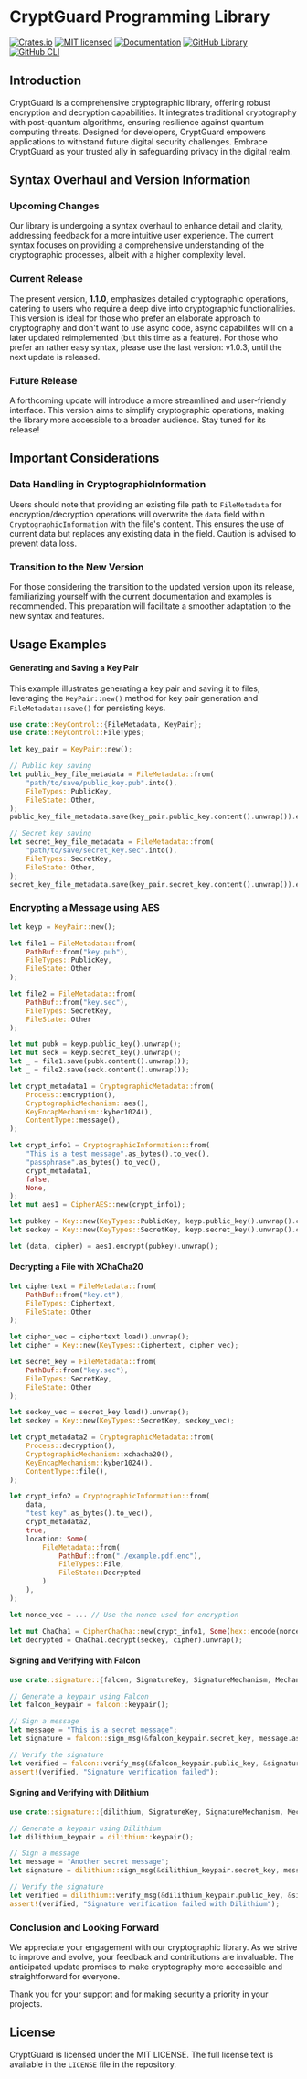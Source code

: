 # CryptGuard Programming Library

[![Crates.io][crates-badge]][crates-url]
[![MIT licensed][mit-badge]][mit-url]
[![Documentation][doc-badge]][doc-url]
[![GitHub Library][lib-badge]][lib-link]
[![GitHub CLI][cli-badge]][cli-link]

[crates-badge]: https://img.shields.io/badge/crates.io-v1.1-blue.svg
[crates-url]: https://crates.io/crates/crypt_guard
[mit-badge]: https://img.shields.io/badge/license-MIT-green.svg
[mit-url]: https://github.com/mm9942/CryptGuardLib/blob/main/LICENSE
[doc-badge]: https://img.shields.io/badge/docs-v1.1-yellow.svg
[doc-url]: https://docs.rs/crypt_guard/
[lib-badge]: https://img.shields.io/badge/github-lib-black.svg
[lib-link]: https://github.com/mm9942/CryptGuardLib
[cli-badge]: https://img.shields.io/badge/github-cli-white.svg
[cli-link]: https://github.com/mm9942/CryptGuard

## Introduction
CryptGuard is a comprehensive cryptographic library, offering robust encryption and decryption capabilities. It integrates traditional cryptography with post-quantum algorithms, ensuring resilience against quantum computing threats. Designed for developers, CryptGuard empowers applications to withstand future digital security challenges. Embrace CryptGuard as your trusted ally in safeguarding privacy in the digital realm.

## Syntax Overhaul and Version Information

### Upcoming Changes

Our library is undergoing a syntax overhaul to enhance detail and clarity, addressing feedback for a more intuitive user experience. The current syntax focuses on providing a comprehensive understanding of the cryptographic processes, albeit with a higher complexity level.

### Current Release

The present version, **1.1.0**, emphasizes detailed cryptographic operations, catering to users who require a deep dive into cryptographic functionalities. This version is ideal for those who prefer an elaborate approach to cryptography and don't want to use async code, async capabilites will on a later updated reimplemented (but this time as a feature). For those who prefer an rather easy syntax, please use the last version: v1.0.3, until the next update is released.

### Future Release

A forthcoming update will introduce a more streamlined and user-friendly interface. This version aims to simplify cryptographic operations, making the library more accessible to a broader audience. Stay tuned for its release!

## Important Considerations

### Data Handling in CryptographicInformation

Users should note that providing an existing file path to `FileMetadata` for encryption/decryption operations will overwrite the `data` field within `CryptographicInformation` with the file's content. This ensures the use of current data but replaces any existing data in the field. Caution is advised to prevent data loss.

### Transition to the New Version

For those considering the transition to the updated version upon its release, familiarizing yourself with the current documentation and examples is recommended. This preparation will facilitate a smoother adaptation to the new syntax and features.

## Usage Examples

#### Generating and Saving a Key Pair

This example illustrates generating a key pair and saving it to files, leveraging the `KeyPair::new()` method for key pair generation and `FileMetadata::save()` for persisting keys.

```rust
use crate::KeyControl::{FileMetadata, KeyPair};
use crate::KeyControl::FileTypes;

let key_pair = KeyPair::new();

// Public key saving
let public_key_file_metadata = FileMetadata::from(
    "path/to/save/public_key.pub".into(),
    FileTypes::PublicKey,
    FileState::Other,
);
public_key_file_metadata.save(key_pair.public_key.content().unwrap()).expect("Failed to save public key");

// Secret key saving
let secret_key_file_metadata = FileMetadata::from(
    "path/to/save/secret_key.sec".into(),
    FileTypes::SecretKey,
    FileState::Other,
);
secret_key_file_metadata.save(key_pair.secret_key.content().unwrap()).expect("Failed to save secret key");
```

### Encrypting a Message using AES

```rust
let keyp = KeyPair::new();

let file1 = FileMetadata::from(
    PathBuf::from("key.pub"),
    FileTypes::PublicKey,
    FileState::Other
);

let file2 = FileMetadata::from(
    PathBuf::from("key.sec"),
    FileTypes::SecretKey,
    FileState::Other
);

let mut pubk = keyp.public_key().unwrap();
let mut seck = keyp.secret_key().unwrap();
let _ = file1.save(pubk.content().unwrap());
let _ = file2.save(seck.content().unwrap());

let crypt_metadata1 = CryptographicMetadata::from(
    Process::encryption(),
    CryptographicMechanism::aes(),
    KeyEncapMechanism::kyber1024(),
    ContentType::message(),
);

let crypt_info1 = CryptographicInformation::from(
    "This is a test message".as_bytes().to_vec(),
    "passphrase".as_bytes().to_vec(),
    crypt_metadata1,
    false,
    None,
);
let mut aes1 = CipherAES::new(crypt_info1);

let pubkey = Key::new(KeyTypes::PublicKey, keyp.public_key().unwrap().content().unwrap().to_vec());
let seckey = Key::new(KeyTypes::SecretKey, keyp.secret_key().unwrap().content().unwrap().to_vec());

let (data, cipher) = aes1.encrypt(pubkey).unwrap();

```

#### Decrypting a File with XChaCha20

```rust
let ciphertext = FileMetadata::from(
    PathBuf::from("key.ct"),
    FileTypes::Ciphertext,
    FileState::Other
);

let cipher_vec = ciphertext.load().unwrap();
let cipher = Key::new(KeyTypes::Ciphertext, cipher_vec);

let secret_key = FileMetadata::from(
    PathBuf::from("key.sec"),
    FileTypes::SecretKey,
    FileState::Other
);

let seckey_vec = secret_key.load().unwrap();
let seckey = Key::new(KeyTypes::SecretKey, seckey_vec);

let crypt_metadata2 = CryptographicMetadata::from(
    Process::decryption(),
    CryptographicMechanism::xchacha20(),
    KeyEncapMechanism::kyber1024(),
    ContentType::file(),
);

let crypt_info2 = CryptographicInformation::from(
    data,
    "test key".as_bytes().to_vec(),
    crypt_metadata2,
    true,
    location: Some(
    	FileMetadata::from(
    		PathBuf::from("./example.pdf.enc"), 
    		FileTypes::File, 
    		FileState::Decrypted
		)
	),
);

let nonce_vec = ... // Use the nonce used for encryption

let mut ChaCha1 = CipherChaCha::new(crypt_info1, Some(hex::encode(nonce_vec)));
let decrypted = ChaCha1.decrypt(seckey, cipher).unwrap();
```

#### Signing and Verifying with Falcon

```rust
use crate::signature::{falcon, SignatureKey, SignatureMechanism, Mechanism};

// Generate a keypair using Falcon
let falcon_keypair = falcon::keypair();

// Sign a message
let message = "This is a secret message";
let signature = falcon::sign_msg(&falcon_keypair.secret_key, message.as_bytes()).expect("Signing failed");

// Verify the signature
let verified = falcon::verify_msg(&falcon_keypair.public_key, &signature, message.as_bytes()).expect("Verification failed");
assert!(verified, "Signature verification failed");
```

#### Signing and Verifying with Dilithium

```rust
use crate::signature::{dilithium, SignatureKey, SignatureMechanism, Mechanism};

// Generate a keypair using Dilithium
let dilithium_keypair = dilithium::keypair();

// Sign a message
let message = "Another secret message";
let signature = dilithium::sign_msg(&dilithium_keypair.secret_key, message.as_bytes()).expect("Signing failed");

// Verify the signature
let verified = dilithium::verify_msg(&dilithium_keypair.public_key, &signature, message.as_bytes()).expect("Verification failed");
assert!(verified, "Signature verification failed with Dilithium");
```


### Conclusion and Looking Forward

We appreciate your engagement with our cryptographic library. As we strive to improve and evolve, your feedback and contributions are invaluable. The anticipated update promises to make cryptography more accessible and straightforward for everyone.

Thank you for your support and for making security a priority in your projects.

## License
CryptGuard is licensed under the MIT LICENSE. The full license text is available in the `LICENSE` file in the repository.

